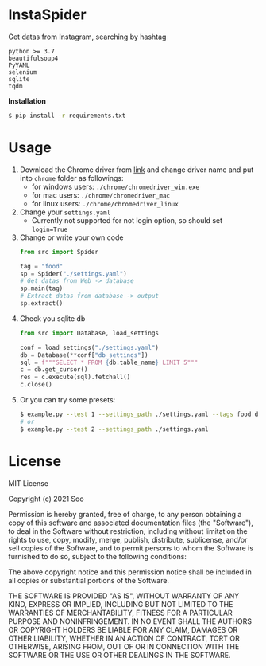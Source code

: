 # InstaSpider

Get datas from Instagram, searching by hashtag

```
python >= 3.7
beautifulsoup4 
PyYAML
selenium
sqlite
tqdm
```

**Installation**

```bash
$ pip install -r requirements.txt
```

# Usage

1. Download the Chrome driver from [link](https://chromedriver.chromium.org/downloads) and change driver name and put into `chrome` folder as followings:
    - for windows users: `./chrome/chromedriver_win.exe`
    - for mac users: `./chrome/chromedriver_mac`
    - for linux users: `./chrome/chromedriver_linux`
2. Change your `settings.yaml`
    - Currently not supported for not login option, so should set `login=True`
3. Change or write your own code
    ```python
    from src import Spider

    tag = "food"
    sp = Spider("./settings.yaml")
    # Get datas from Web -> database
    sp.main(tag)
    # Extract datas from database -> output
    sp.extract()
    ```
4. Check you sqlite db
    ```python
    from src import Database, load_settings

    conf = load_settings("./settings.yaml")
    db = Database(**conf["db_settings"])
    sql = f"""SELECT * FROM {db.table_name} LIMIT 5"""
    c = db.get_cursor()
    res = c.execute(sql).fetchall()
    c.close()
    ```
5. Or you can try some presets:
    ```bash
    $ example.py --test 1 --settings_path ./settings.yaml --tags food drink
    # or
    $ example.py --test 2 --settings_path ./settings.yaml 
    ```

# License

MIT License

Copyright (c) 2021 Soo

Permission is hereby granted, free of charge, to any person obtaining a copy
of this software and associated documentation files (the "Software"), to deal
in the Software without restriction, including without limitation the rights
to use, copy, modify, merge, publish, distribute, sublicense, and/or sell
copies of the Software, and to permit persons to whom the Software is
furnished to do so, subject to the following conditions:

The above copyright notice and this permission notice shall be included in all
copies or substantial portions of the Software.

THE SOFTWARE IS PROVIDED "AS IS", WITHOUT WARRANTY OF ANY KIND, EXPRESS OR
IMPLIED, INCLUDING BUT NOT LIMITED TO THE WARRANTIES OF MERCHANTABILITY,
FITNESS FOR A PARTICULAR PURPOSE AND NONINFRINGEMENT. IN NO EVENT SHALL THE
AUTHORS OR COPYRIGHT HOLDERS BE LIABLE FOR ANY CLAIM, DAMAGES OR OTHER
LIABILITY, WHETHER IN AN ACTION OF CONTRACT, TORT OR OTHERWISE, ARISING FROM,
OUT OF OR IN CONNECTION WITH THE SOFTWARE OR THE USE OR OTHER DEALINGS IN THE
SOFTWARE.
